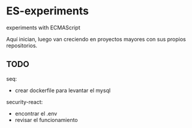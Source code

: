 # ES-experiments

experiments with ECMAScript

Aquí inician, luego van creciendo en proyectos mayores con sus propios repositorios.

## TODO

seq:

- crear dockerfile para levantar el mysql

security-react:

- encontrar el .env
- revisar el funcionamiento
